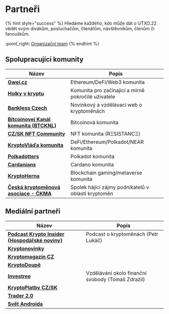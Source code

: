 # Partneři

{% hint style="success" %}
Hledáme každého, kdo může dát o UTXO.22 vědět svým divákům, posluchačům, čtenářům, návštěvníkům, členům či fanouškům.

:point\_right: [Organizační team](organizacni-team/)
{% endhint %}

## Spolupracující komunity

| Název                                                                   | Popis                                               |
| ----------------------------------------------------------------------- | --------------------------------------------------- |
| [**Gwei.cz**](https://twitter.com/gweicz)                               | Ethereum/DeFi/Web3 komunita                         |
| [**Holky v kryptu**](https://twitter.com/holkyvkryptu)                  | Komunita pro začínající a mírně pokročilé uživatele |
| [**Bankless Czech**](https://twitter.com/banklesscz)                    | Novinkový a vzdělávací web o kryptoměnách           |
| [**Bitcoinovej Kanál komunita (BTCKNL)**](https://discord.gg/HWG9Erm)   | Bitcoinová komunita                                 |
| [**CZ/SK NFT Community**](https://discord.gg/X4MV9Pn5P8)                | NFT komunita (RΞSISTANCΞ)                           |
| [**KryptoVláďa komunita**](https://discord.gg/RHmhNGN)                  | DeFi/Ethereum/Polkadot/NEAR komunita                |
| [**Polkadotters**](https://twitter.com/PolkadottersS)                   | Polkadot komunita                                   |
| [**Cardanians**](https://twitter.com/Cardanians_io)                     | Cardano komunita                                    |
| [**KryptoHerna**](https://twitter.com/hernakrypto)                      | Blockchain gaming/metaverse komunita                |
| [**Česká kryptoměnová asociace - ČKMA**](https://twitter.com/CeskaCkma) | Spolek hájící zájmy podnikatelů v oblasti kryptoměn |

## Mediální partneři

| Název                                                                                     | Popis                                             |
| ----------------------------------------------------------------------------------------- | ------------------------------------------------- |
| [**Podcast Krypto Insider (Hospodářské noviny)**](https://podcasty.hn.cz/krypto-insider/) | Podcast o kryptoměnách (Petr Lukáč)               |
| [**Kryptonovinky**](https://www.kryptonovinky.sk/)                                        |                                                   |
| [**Kryptomagazin CZ**](https://kryptomagazin.cz/)                                         |                                                   |
| [**KryptoDoupě**](https://www.kryptodoupe.cz/)                                            |                                                   |
| [**Investree**](https://investree.cz/)                                                    | Vzdělávání okolo finanční svobody (Tomáš Zdražil) |
| [**KryptoPlatby CZ/SK**](https://linktr.ee/kryptoplatby)                                  |                                                   |
| [**Trader 2.0**](https://twitter.com/Trader_20_)                                          |                                                   |
| [**Svět Androida**](https://www.svetandroida.cz/)                                         |                                                   |

